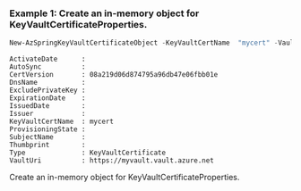 ### Example 1: Create an in-memory object for KeyVaultCertificateProperties.
```powershell
New-AzSpringKeyVaultCertificateObject -KeyVaultCertName  "mycert" -VaultUri "https://myvault.vault.azure.net" -CertVersion "08a219d06d874795a96db47e06fbb01e"
```

```output
ActivateDate      :
AutoSync          :
CertVersion       : 08a219d06d874795a96db47e06fbb01e
DnsName           :
ExcludePrivateKey :
ExpirationDate    :
IssuedDate        :
Issuer            :
KeyVaultCertName  : mycert
ProvisioningState :
SubjectName       :
Thumbprint        :
Type              : KeyVaultCertificate
VaultUri          : https://myvault.vault.azure.net
```

Create an in-memory object for KeyVaultCertificateProperties.